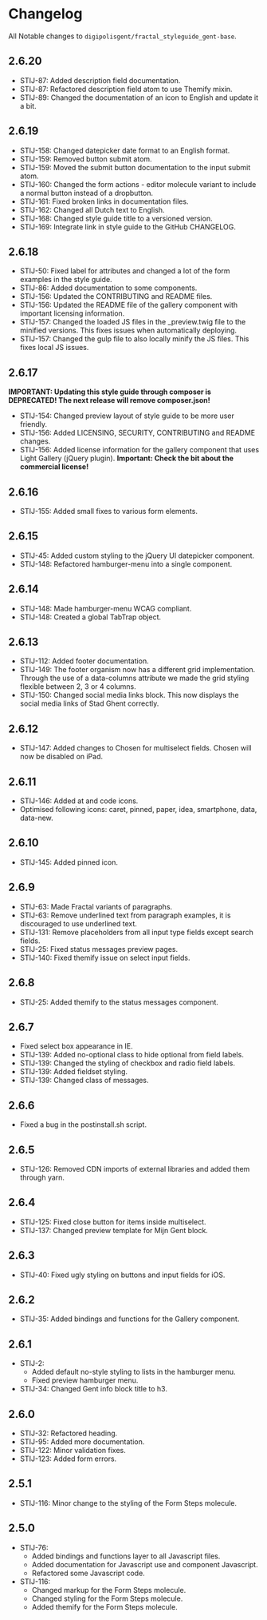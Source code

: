 # Changelog
All Notable changes to `digipolisgent/fractal_styleguide_gent-base`.

## 2.6.20
* STIJ-87: Added description field documentation.
* STIJ-87: Refactored description field atom to use Themify mixin.
* STIJ-89: Changed the documentation of an icon to English and update it a bit.

## 2.6.19
* STIJ-158: Changed datepicker date format to an English format.
* STIJ-159: Removed button submit atom.
* STIJ-159: Moved the submit button documentation to the input submit atom.
* STIJ-160: Changed the form actions - editor molecule variant to include a normal button instead of a dropbutton.
* STIJ-161: Fixed broken links in documentation files.
* STIJ-162: Changed all Dutch text to English.
* STIJ-168: Changed style guide title to a versioned version.
* STIJ-169: Integrate link in style guide to the GitHub CHANGELOG.

## 2.6.18
* STIJ-50: Fixed label for attributes and changed a lot of the form examples in the style guide.
* STIJ-86: Added documentation to some components.
* STIJ-156: Updated the CONTRIBUTING and README files.
* STIJ-156: Updated the README file of the gallery component with important licensing information.
* STIJ-157: Changed the loaded JS files in the _preview.twig file to the minified versions. This fixes issues when automatically deploying.
* STIJ-157: Changed the gulp file to also locally minify the JS files. This fixes local JS issues.

## 2.6.17
**IMPORTANT: Updating this style guide through composer is DEPRECATED! The next release will remove composer.json!**

* STIJ-154: Changed preview layout of style guide to be more user friendly.
* STIJ-156: Added LICENSING, SECURITY, CONTRIBUTING and README changes.
* STIJ-156: Added license information for the gallery component that uses Light Gallery (jQuery plugin).
   **Important: Check the bit about the commercial license!**

## 2.6.16
* STIJ-155: Added small fixes to various form elements.

## 2.6.15
* STIJ-45: Added custom styling to the jQuery UI datepicker component.
* STIJ-148: Refactored hamburger-menu into a single component.

## 2.6.14
* STIJ-148: Made hamburger-menu WCAG compliant.
* STIJ-148: Created a global TabTrap object.

## 2.6.13
* STIJ-112: Added footer documentation.
* STIJ-149: The footer organism now has a different grid implementation. Through the use of a data-columns attribute
we made the grid styling flexible between 2, 3 or 4 columns.
* STIJ-150: Changed social media links block. This now displays the social media links of Stad Ghent correctly.

## 2.6.12
* STIJ-147: Added changes to Chosen for multiselect fields. Chosen will now be disabled on iPad.

## 2.6.11
* STIJ-146: Added at and code icons.
* Optimised following icons: caret, pinned, paper, idea, smartphone, data, data-new.

## 2.6.10
* STIJ-145: Added pinned icon.

## 2.6.9
* STIJ-63: Made Fractal variants of paragraphs.
* STIJ-63: Remove underlined text from paragraph examples,
it is discouraged to use underlined text.
* STIJ-131: Remove placeholders from all input type fields except search fields.
* STIJ-25: Fixed status messages preview pages.
* STIJ-140: Fixed themify issue on select input fields.


## 2.6.8
* STIJ-25: Added themify to the status messages component.

## 2.6.7
* Fixed select box appearance in IE.
* STIJ-139: Added no-optional class to hide optional from field labels.
* STIJ-139: Changed the styling of checkbox and radio field labels.
* STIJ-139: Added fieldset styling.
* STIJ-139: Changed class of messages.

## 2.6.6
* Fixed a bug in the postinstall.sh script.

## 2.6.5
* STIJ-126: Removed CDN imports of external libraries and added them through yarn.

## 2.6.4
* STIJ-125: Fixed close button for items inside multiselect.
* STIJ-137: Changed preview template for Mijn Gent block.

## 2.6.3
* STIJ-40: Fixed ugly styling on buttons and input fields for iOS.

## 2.6.2
* STIJ-35: Added bindings and functions for the Gallery component.

## 2.6.1
* STIJ-2:
    * Added default no-style styling to lists in the hamburger menu.
    * Fixed preview hamburger menu.
* STIJ-34: Changed Gent info block title to h3.

## 2.6.0
* STIJ-32: Refactored heading.
* STIJ-95: Added more documentation.
* STIJ-122: Minor validation fixes.
* STIJ-123: Added form errors.

## 2.5.1
* STIJ-116: Minor change to the styling of the Form Steps molecule.

## 2.5.0
* STIJ-76:
    * Added bindings and functions layer to all Javascript files.
    * Added documentation for Javascript use and component Javascript.
    * Refactored some Javascript code.
* STIJ-116:
    * Changed markup for the Form Steps molecule.
    * Changed styling for the Form Steps molecule.
    * Added themify for the Form Steps molecule.

